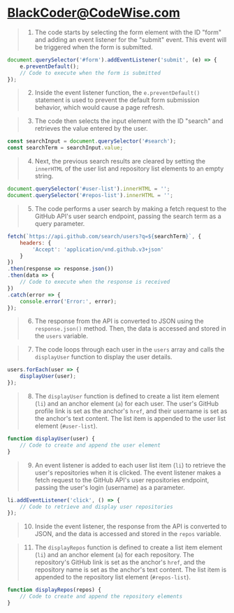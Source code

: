 # BlackCoder@CodeWise.com




> 1. The code starts by selecting the form element with the ID "form" and adding an event listener for the "submit" event. This event will be triggered when the form is submitted.
```javascript
document.querySelector('#form').addEventListener('submit', (e) => {
    e.preventDefault();
    // Code to execute when the form is submitted
});
```

> 2. Inside the event listener function, the `e.preventDefault()` statement is used to prevent the default form submission behavior, which would cause a page refresh.

> 3. The code then selects the input element with the ID "search" and retrieves the value entered by the user.
```javascript
const searchInput = document.querySelector('#search');
const searchTerm = searchInput.value;
```

> 4. Next, the previous search results are cleared by setting the `innerHTML` of the user list and repository list elements to an empty string.
```javascript
document.querySelector('#user-list').innerHTML = '';
document.querySelector('#repos-list').innerHTML = '';
```

> 5. The code performs a user search by making a fetch request to the GitHub API's user search endpoint, passing the search term as a query parameter.
```javascript
fetch(`https://api.github.com/search/users?q=${searchTerm}`, {
    headers: {
        'Accept': 'application/vnd.github.v3+json'
    }
})
.then(response => response.json())
.then(data => {
    // Code to execute when the response is received
})
.catch(error => {
    console.error('Error:', error);
});
```

> 6. The response from the API is converted to JSON using the `response.json()` method. Then, the data is accessed and stored in the `users` variable.

> 7. The code loops through each user in the `users` array and calls the `displayUser` function to display the user details.
```javascript
users.forEach(user => {
    displayUser(user);
});
```

> 8. The `displayUser` function is defined to create a list item element (`li`) and an anchor element (`a`) for each user. The user's GitHub profile link is set as the anchor's `href`, and their username is set as the anchor's text content. The list item is appended to the user list element (`#user-list`).
```javascript
function displayUser(user) {
    // Code to create and append the user element
}
```

> 9. An event listener is added to each user list item (`li`) to retrieve the user's repositories when it is clicked. The event listener makes a fetch request to the GitHub API's user repositories endpoint, passing the user's login (username) as a parameter.
```javascript
li.addEventListener('click', () => {
    // Code to retrieve and display user repositories
});
```

> 10. Inside the event listener, the response from the API is converted to JSON, and the data is accessed and stored in the `repos` variable.

> 11. The `displayRepos` function is defined to create a list item element (`li`) and an anchor element (`a`) for each repository. The repository's GitHub link is set as the anchor's `href`, and the repository name is set as the anchor's text content. The list item is appended to the repository list element (`#repos-list`).
```javascript
function displayRepos(repos) {
    // Code to create and append the repository elements
}
```

